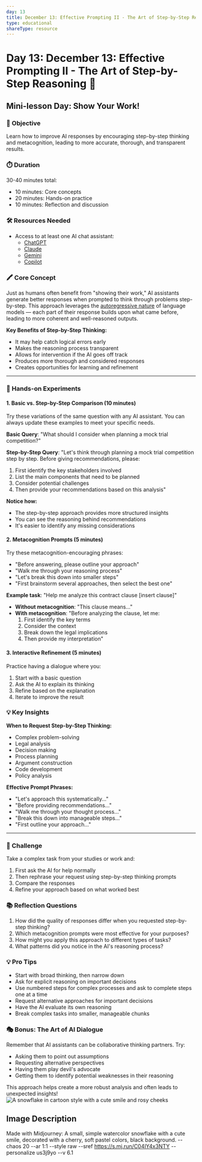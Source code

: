 ```yaml
---
day: 13
title: December 13: Effective Prompting II - The Art of Step-by-Step Reasoning 🧠
type: educational
shareType: resource
---
```

# Day 13: December 13: Effective Prompting II - The Art of Step-by-Step Reasoning 🧠
## **Mini-lesson Day: Show Your Work!**

### 🎯 Objective

Learn how to improve AI responses by encouraging step-by-step thinking and metacognition, leading to more accurate, thorough, and transparent results.

### ⏱️ Duration

30-40 minutes total:

- 10 minutes: Core concepts
- 20 minutes: Hands-on practice
- 10 minutes: Reflection and discussion

### 🛠️ Resources Needed

- Access to at least one AI chat assistant:
  - [ChatGPT](https://chat.openai.com)
  - [Claude](https://claude.ai)
  - [Gemini](https://gemini.google.com)
  - [Copilot](https://copilot.microsoft.com)

### 🖍️ Core Concept

Just as humans often benefit from "showing their work," AI assistants generate better responses when prompted to think through problems step-by-step. This approach leverages the [autoregressive nature](https://ai-advent-calendar.netlify.app/day/9) of language models — each part of their response builds upon what came before, leading to more coherent and well-reasoned outputs.

**Key Benefits of Step-by-Step Thinking:**

- It may help catch logical errors early
- Makes the reasoning process transparent
- Allows for intervention if the AI goes off track
- Produces more thorough and considered responses
- Creates opportunities for learning and refinement

---

### 🔬 Hands-on Experiments

#### 1. Basic vs. Step-by-Step Comparison (10 minutes)

Try these variations of the same question with any AI assistant. You can always update these examples to meet your specific needs.

**Basic Query**: "What should I consider when planning a mock trial competition?"

**Step-by-Step Query**: "Let's think through planning a mock trial competition step by step. Before giving recommendations, please:

1. First identify the key stakeholders involved
2. List the main components that need to be planned
3. Consider potential challenges
4. Then provide your recommendations based on this analysis"

**Notice how:**

- The step-by-step approach provides more structured insights
- You can see the reasoning behind recommendations
- It's easier to identify any missing considerations

#### 2. Metacognition Prompts (5 minutes)

Try these metacognition-encouraging phrases:

- "Before answering, please outline your approach"
- "Walk me through your reasoning process"
- "Let's break this down into smaller steps"
- "First brainstorm several approaches, then select the best one"

**Example task**: "Help me analyze this contract clause [insert clause]"

- **Without metacognition**: "This clause means..."
- **With metacognition**:
  "Before analyzing the clause, let me:
  1. First identify the key terms
  2. Consider the context
  3. Break down the legal implications
  4. Then provide my interpretation"

#### 3. Interactive Refinement (5 minutes)

Practice having a dialogue where you:

1. Start with a basic question
2. Ask the AI to explain its thinking
3. Refine based on the explanation
4. Iterate to improve the result

### 💡 Key Insights

**When to Request Step-by-Step Thinking:**

- Complex problem-solving
- Legal analysis
- Decision making
- Process planning
- Argument construction
- Code development
- Policy analysis

**Effective Prompt Phrases:**

- "Let's approach this systematically..."
- "Before providing recommendations..."
- "Walk me through your thought process..."
- "Break this down into manageable steps..."
- "First outline your approach..."

---

### 🎯 Challenge

Take a complex task from your studies or work and:

1. First ask the AI for help normally
2. Then rephrase your request using step-by-step thinking prompts
3. Compare the responses
4. Refine your approach based on what worked best

### 📚 Reflection Questions

1. How did the quality of responses differ when you requested step-by-step thinking?
2. Which metacognition prompts were most effective for your purposes?
3. How might you apply this approach to different types of tasks?
4. What patterns did you notice in the AI's reasoning process?

### 💡 Pro Tips

- Start with broad thinking, then narrow down
- Ask for explicit reasoning on important decisions
- Use numbered steps for complex processes and ask to complete steps one at a time
- Request alternative approaches for important decisions
- Have the AI evaluate its own reasoning
- Break complex tasks into smaller, manageable chunks

### 🎭 Bonus: The Art of AI Dialogue

Remember that AI assistants can be collaborative thinking partners. Try:

- Asking them to point out assumptions
- Requesting alternative perspectives
- Having them play devil's advocate
- Getting them to identify potential weaknesses in their reasoning

This approach helps create a more robust analysis and often leads to unexpected insights!
![A snowflake in cartoon style with a cute smile and rosy cheeks](https://res.cloudinary.com/dt5ug8amw/image/upload/v1733614332/AI%20Advent%202024/Snowflake_with_a_cherry.png)
## Image Description
Made with Midjourney: A small, simple watercolor snowflake with a cute smile, decorated with a cherry, soft pastel colors, black background. --chaos 20 --ar 1:1 --style raw --sref https://s.mj.run/C04IY4x3NTY --personalize us3j9yo --v 6.1
